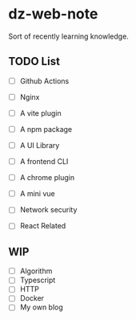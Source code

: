 # dz-web-note

Sort of recently learning knowledge.

## TODO List

- [ ] Github Actions
- [ ] Nginx
- [ ] A vite plugin
- [ ] A npm package
- [ ] A UI Library
- [ ] A frontend CLI
- [ ] A chrome plugin
- [ ] A mini vue
- [ ] Network security
- [ ] React Related


## **WIP**

- [ ] Algorithm
- [ ] Typescript
- [ ] HTTP
- [ ] Docker
- [ ] My own blog
